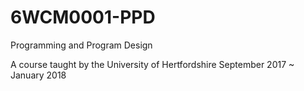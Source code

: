 # 6WCM0001-PPD
Programming and Program Design

A course taught by the University of Hertfordshire
September 2017 ~ January 2018

